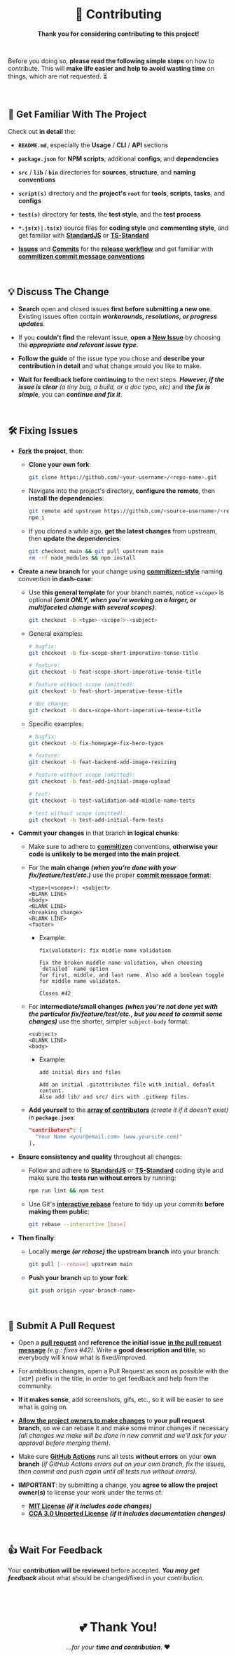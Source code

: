 <h1 align="center">
  🍻 Contributing
</h1>

<p align="center">
  <b>Thank you for considering contributing to this project!</b>
</p>

<br/>

Before you doing so, **please read the following simple steps** on how to contribute. This will **make life easier and help to avoid wasting time** on things, which are not requested. ⏳

<br/>

## 📑	Get Familiar With The Project

Check out **in detail** the:

 - **`README.md`**, especially the **Usage** / **CLI** / **API** sections
 
 - **`package.json`** for **NPM scripts**, additional **configs**, and **dependencies**
 
 - **`src`** / **`lib`** / **`bin`** directories for **sources**, **structure**, and **naming conventions**

 - **`script(s)`** directory and the **project's `root`** for **tools**, **scripts**, **tasks**, and **configs**

 - **`test(s)`** directory for **tests**, the **test style**, and the **test process**

 - **`*.js(x)|.ts(x)`** source files for **coding style** and **commenting style**, and get familiar with [**StandardJS**][url-code-style-js] or [**TS-Standard**][url-code-style-ts]

  - [**Issues**][url-issues] and [**Commits**][url-commits] for the [**release workflow**][url-release] and get familiar with [**commitizen commit message conventions**][url-commit-style]
  
<br/>

## 💡	Discuss The Change

 - **Search** open and closed issues **first before submitting a new one**. Existing issues often contain ***workarounds, resolutions, or progress updates***.

 - If you **couldn't find** the relevant issue, **open a** [**New Issue**][url-new-issue] by choosing the ***appropriate and relevant issue type***.
 
 - **Follow the guide** of the issue type you chose and **describe your contribution in detail** and what change would you like to make.

 - **Wait for feedback before continuing** to the next steps. ***However, if the issue is clear*** *(a tiny bug, a build, or a doc typo, etc)* and ***the fix is simple***, you can ***continue and fix it***.

<br/>

## 🛠️ Fixing Issues

 - [**Fork**][url-help-fork] **the project**, then:
 
   - **Clone your own fork**:

     ```bash
     git clone https://github.com/<your-username>/<repo-name>.git
     ```

   - Navigate into the project's directory, **configure the remote**, then **install the dependencies**:

     ```bash
     git remote add upstream https://github.com/<source-username>/<repo-name>.git     
     npm i
     ```     

   - If you cloned a while ago, **get the latest changes** from upstream, then **update the dependencies**:

     ```bash
     git checkout main && git pull upstream main
     rm -rf node_modules && npm install
     ``` 
 
 - **Create a new branch** for your change using [**commitizen-style**][url-commit-style] naming convention **in dash-case**:

   - Use **this general template** for your branch names, notice `<scope>` is optional ***(omit ONLY, when you're working on a larger, or multifaceted change with several scopes)***:

     ```bash
     git checkout -b <type>-<scope?>-<subject>
     ```

   - General examples:

     ```bash
     # bugfix:
     git checkout -b fix-scope-short-imperative-tense-title

     # feature:
     git checkout -b feat-scope-short-imperative-tense-title

     # feature without scope (omitted):
     git checkout -b feat-short-imperative-tense-title

     # doc change:
     git checkout -b docs-scope-short-imperative-tense-title
     ```

   - Specific examples:

     ```bash
     # bugfix:
     git checkout -b fix-homepage-fix-hero-typos     

     # feature:
     git checkout -b feat-backend-add-image-resizing

     # feature without scope (omitted):
     git checkout -b feat-add-initial-image-upload

     # test:
     git checkout -b test-validation-add-middle-name-tests
     
     # test without scope (omitted):
     git checkout -b test-add-initial-form-tests
     ```
 
 - **Commit your changes** in that branch **in logical chunks**:
 
   - Make sure to adhere to [**commitizen**][url-commit-style] conventions, **otherwise your code is unlikely to be merged into the main project**.

   - For the **main change** ***(when you're done with your fix/feature/test/etc.)*** use the proper [**commit message format**][url-commit-format]:

     ```
     <type>(<scope>): <subject>
     <BLANK LINE>
     <body>
     <BLANK LINE>
     <breaking change>
     <BLANK LINE>
     <footer>
     ```

     - Example:

       ```
       fix(validator): fix middle name validation
 
       Fix the broken middle name validation, when choosing `detailed` name option
       for first, middle, and last name. Also add a boolean toggle for middle name validaton.
 
       Closes #42
       ```

   - For **intermediate/small changes** ***(when you're not done yet with the particular fix/feature/test/etc., but you need to commit some changes)*** use the shorter, simpler `subject-body` format:

     ```
     <subject>
     <BLANK LINE>
     <body>
     ```

     - Example:

       ```
       add initial dirs and files
  
       Add an initial .gitattributes file with initial, default content.
       Also add lib/ and src/ dirs with .gitkeep files.
       ```

   - **Add yourself** to the [**array of contributors**][url-npm-contrib-doc] *(create it if it doesn't exist)* in **`package.json`**:
   
     ```json   
     "contributors": [
       "Your Name <your@email.com> (www.yoursite.com)"
     ],  
     ```

 - **Ensure consistency and quality** throughout all changes:

   - Follow and adhere to [**StandardJS**][url-code-style-js] or [**TS-Standard**][url-code-style-ts] coding style and make sure the **tests run without errors** by running:

     ```bash
     npm run lint && npm test
     ```

   - Use Git's [**interactive rebase**][url-rebase] feature to tidy up your commits **before making them public**:

     ```bash
     git rebase --interactive [base]
     ```
   
 - **Then finally**:

   - Locally **merge** ***(or rebase)*** **the upstream branch** into your branch:

     ```bash
     git pull [--rebase] upstream main
     ```

   - **Push your branch** up to **your fork**:

     ```bash
     git push origin <your-branch-name>
     ```

<br/>

## 🏁 Submit A Pull Request

 - Open a [**pull request**][url-pull-req] and **reference the initial issue** [**in the pull request message**][url-pull-req-help] *(e.g.: fixes #42)*. Write a **good description and title**, so everybody will know what is fixed/improved.

 - For ambitious changes, open a Pull Request as soon as possible with the `[WIP]` prefix in the title, in order to get feedback and help from the community. 
 
 - **If it makes sense**, add screenshots, gifs, etc., so it will be easier to see what is going on.
 
 - [**Allow the project owners to make changes**][url-pull-req-edit] to **your pull request branch**, so we can rebase it and make some minor changes if necessary *(all changes we make will be done in new commit and we'll ask for your approval before merging them)*.

 - Make sure [**GitHub Actions**][url-ci] runs all tests **without errors** on your **own branch** (*if GitHub Actions errors out on your own branch, fix the issues, then commit and push again until all tests run without errors)*.

 - **IMPORTANT**: by submitting a change, you **agree to allow the project owner(s)** to license your work under the terms of:
 
   - [**MIT License**][url-license-mit] ***(if it includes code changes)***
   - [**CCA 3.0 Unported License**][url-license-cca] ***(if it includes documentation changes)***

<br/>

## 👍 Wait For Feedback

Your **contribution will be reviewed** before accepted. ***You may get feedback*** about what should be changed/fixed in your contribution.

<br/>
<br/>

<h1 align="center">
  💕 Thank You!
</h1>

<p align="center">
  <i>...for your</i> <b><i>time and contribution</i></b>. ❤️
</p>

<!--- References =============================================================================== -->

<!--- Badges -->
[badge-code]:    https://img.shields.io/badge/style-standard-f1d300.svg?style=flat-square&logo=javascript
[badge-commit]:  https://img.shields.io/badge/commit-commitizen-fe7d37.svg?style=flat-square&logo=git
[badge-release]: https://img.shields.io/badge/&#11091;%20release-semantic--release-e10079.svg?style=flat-square
[badge-ci]:      https://img.shields.io/badge/build-passing-brightgreen

<!--- URLs -->
[url-commits]:       https://github.com/stylebox-library/stylebox/commits
[url-issues]:        https://github.com/stylebox-library/stylebox/issues
[url-new-issue]:     https://github.com/stylebox-library/stylebox/issues/new/choose
[url-commit-style]:  https://github.com/semantic-release/semantic-release/blob/master/CONTRIBUTING.md#commit-message-guidelines
[url-commit-format]: https://github.com/semantic-release/semantic-release/blob/master/CONTRIBUTING.md#commit-message-format  
[url-rebase]:        https://help.github.com/en/github/using-git/about-git-rebase

[url-code-style-js]: https://standardjs.com
[url-code-style-ts]: https://www.npmjs.com/package/ts-standard
[url-commit]:        https://commitizen.github.io/cz-cli
[url-release]:       https://semantic-release.gitbook.io/semantic-release
[url-ci]:            https://github.com/stylebox-library/stylebox/actions

[url-license-mit]: https://github.com/stylebox-library/stylebox/blob/main/LICENSE
[url-license-cca]: https://creativecommons.org/licenses/by/3.0

[url-help-fork]: https://help.github.com/en/github/getting-started-with-github/fork-a-repo

[url-bugs]:            https://github.com/stylebox-library/stylebox/issues
[url-npm-contrib-doc]: https://docs.npmjs.com/files/package.json#people-fields-author-contributors
[url-pull-req]:   https://help.github.com/en/github/collaborating-with-issues-and-pull-requests/creating-a-pull-request#creating-the-pull-request
[url-pull-req-help]:   https://blog.github.com/2013-05-14-closing-issues-via-pull-requests
[url-pull-req-edit]:   https://help.github.com/en/github/collaborating-with-issues-and-pull-requests/allowing-changes-to-a-pull-request-branch-created-from-a-fork
